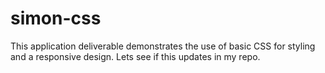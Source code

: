 # simon-css

This application deliverable demonstrates the use of basic CSS for styling and a responsive design.  Lets see if this updates in my repo.
